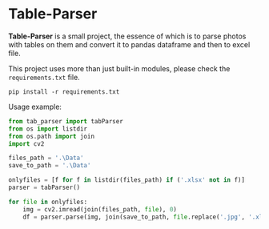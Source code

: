 # Table-Parser

**Table-Parser** is a small project, the essence of which is to parse photos with tables on them and convert it to pandas dataframe and then to excel file.

This project uses more than just built-in modules, please check the `requirements.txt` file.
```
pip install -r requirements.txt
```

Usage example:

```python
from tab_parser import tabParser
from os import listdir
from os.path import join
import cv2

files_path = '.\Data'
save_to_path = '.\Data'

onlyfiles = [f for f in listdir(files_path) if ('.xlsx' not in f)] 
parser = tabParser()

for file in onlyfiles:
    img = cv2.imread(join(files_path, file), 0)
    df = parser.parse(img, join(save_to_path, file.replace('.jpg', '.xlsx')))
```
